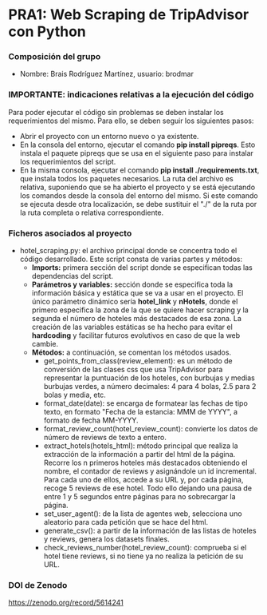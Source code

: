 # PRA1: Web Scraping de TripAdvisor con Python
### Composición del grupo
* Nombre: Brais Rodríguez Martínez, usuario: brodmar
### IMPORTANTE: indicaciones relativas a la ejecución del código
Para poder ejecutar el código sin problemas se deben instalar los requerimientos del mismo. Para ello, se deben seguir los siguientes pasos:
* Abrir el proyecto con un entorno nuevo o ya existente.
* En la consola del entorno, ejecutar el comando **pip install pipreqs**. Esto instala el paquete pipreqs que se usa en el siguiente paso para instalar los requerimientos del script.
* En la misma consola, ejecutar el comando **pip install ./requirements.txt**, que instala todos los paquetes necesarios. La ruta del archivo es relativa, suponiendo que se ha abierto el proyecto y se está ejecutando los comandos desde la consola del entorno del mismo. Si este comando se ejecuta desde otra localización, se debe sustituir el "./" de la ruta por la ruta completa o relativa correspondiente.
### Ficheros asociados al proyecto
* hotel_scraping.py: el archivo principal donde se concentra todo el código desarrollado. Este script consta de varias partes y métodos:
  * **Imports:** primera sección del script donde se especifican todas las dependencias del script.
  * **Parámetros y variables:** sección donde se especifica toda la información básica y estática que se va a usar en el proyecto. El único parámetro dinámico sería **hotel_link** y **nHotels**, donde el primero especifica la zona de la que se quiere hacer scraping y la segunda el número de hoteles más destacados de esa zona. La creación de las variables estáticas se ha hecho para evitar el **hardcoding** y facilitar futuros evolutivos en caso de que la web cambie.
  * **Métodos:** a continuación, se comentan los métodos usados.
    * get_points_from_class(review_element): es un método de conversión de las clases css que usa TripAdvisor para representar la puntuación de los hoteles, con burbujas y medias burbujas verdes, a número decimales: 4 para 4 bolas, 2.5 para 2 bolas y media, etc.
    * format_date(date): se encarga de formatear las fechas de tipo texto, en formato "Fecha de la estancia: MMM de YYYY", a formato de fecha MM-YYYY.
    * format_review_count(hotel_review_count): convierte los datos de número de reviews de texto a entero.
    * extract_hotels(hotels_html): método principal que realiza la extracción de la información a partir del html de la página. Recorre los n primeros hoteles más destacados obteniendo el nombre, el contador de reviews y asignándole un id incremental. Para cada uno de ellos, accede a su URL y, por cada página, recoge 5 reviews de ese hotel. Todo ello dejando una pausa de entre 1 y 5 segundos entre páginas para no sobrecargar la página.
    * set_user_agent(): de la lista de agentes web, selecciona uno aleatorio para cada petición que se hace del html.
    * generate_csv(): a partir de la información de las listas de hoteles y reviews, genera los datasets finales.
    * check_reviews_number(hotel_review_count): comprueba si el hotel tiene reviews, si no tiene ya no realiza la petición de su URL.
### DOI de Zenodo
https://zenodo.org/record/5614241
